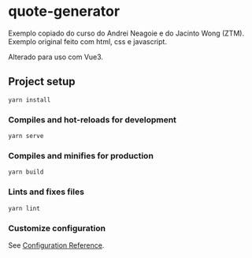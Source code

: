 # quote-generator

Exemplo copiado do curso do Andrei Neagoie e do Jacinto Wong (ZTM). Exemplo original feito com html, css e javascript.

Alterado para uso com Vue3.

## Project setup

```
yarn install
```

### Compiles and hot-reloads for development

```
yarn serve
```

### Compiles and minifies for production

```
yarn build
```

### Lints and fixes files

```
yarn lint
```

### Customize configuration

See [Configuration Reference](https://cli.vuejs.org/config/).
